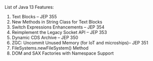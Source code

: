 List of Java 13 Features:

1. Text Blocks – JEP 355
2. New Methods in String Class for Text Blocks
3. Switch Expressions Enhancements – JEP 354
4. Reimplement the Legacy Socket API – JEP 353
5. Dynamic CDS Archive – JEP 350
6. ZGC: Uncommit Unused Memory (for IoT and microships)– JEP 351
7. FileSystems.newFileSystem() Method
8. DOM and SAX Factories with Namespace Support